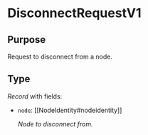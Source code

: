 # DisconnectRequestV1

## Purpose

<!-- --8<-- [start:purpose] -->
Request to disconnect from a node.
<!-- --8<-- [end:purpose] -->

## Type

<!-- --8<-- [start:type] -->
<div class="type" markdown>

*Record* with fields:

- `node`: [[NodeIdentity#nodeidentity]]

  *Node to disconnect from.*

</div>
<!-- --8<-- [end:type] -->
